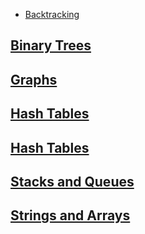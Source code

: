 - [Backtracking](https://github.com/codepath/compsci_guides/wiki/Backtracking-UMPIRE-Cheat-Sheet)

## [Binary Trees](https://github.com/codepath/compsci_guides/wiki/Binary-Trees-UMPIRE-Cheat-Sheet)

## [Graphs](https://github.com/codepath/compsci_guides/wiki/Graphs-UMPIRE-Cheat-Sheet)

## [Hash Tables](https://github.com/codepath/compsci_guides/wiki/Hash-Tables-UMPIRE-Cheat-Sheet)

## [Hash Tables](https://github.com/codepath/compsci_guides/wiki/Linked-List-UMPIRE-Cheat-Sheet)

## [Stacks and Queues](https://github.com/codepath/compsci_guides/wiki/Stacks-and-Queues-UMPIRE-Cheat-Sheet)

## [Strings and Arrays](https://github.com/codepath/compsci_guides/wiki/String-and-Arrays-UMPIRE-Cheat-Sheet)